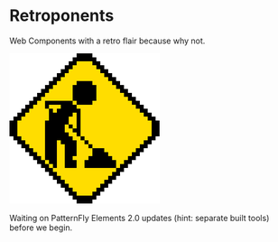 # Retroponents
Web Components with a retro flair because why not.

![Under Construction](old-under-construction.gif)

Waiting on PatternFly Elements 2.0 updates (hint: separate built tools) before we begin.
